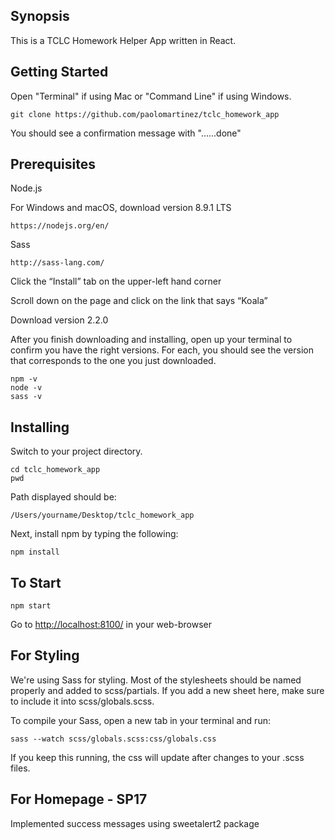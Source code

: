 ## Synopsis

This is a TCLC Homework Helper App written in React.

## Getting Started
Open "Terminal" if using Mac or "Command Line" if using Windows.
```
git clone https://github.com/paolomartinez/tclc_homework_app
```
You should see a confirmation message with "......done"

## Prerequisites
Node.js

For Windows and macOS, download version 8.9.1 LTS
```
https://nodejs.org/en/
```

Sass
```
http://sass-lang.com/
```
Click the “Install” tab on the upper-left hand corner

Scroll down on the page and click on the link that says “Koala”

Download version 2.2.0

After you finish downloading and installing, open up your terminal to confirm you have the right versions. For each, you should see the version
that corresponds to the one you just downloaded.
```
npm -v
node -v
sass -v
```

## Installing
Switch to your project directory.

```
cd tclc_homework_app
pwd
```
Path displayed should be:
```
/Users/yourname/Desktop/tclc_homework_app
```

Next, install npm by typing the following:
```
npm install
```

## To Start

```
npm start
```

Go to [http://localhost:8100/](http://localhost:8100/ "http://localhost:8100/") in your web-browser

## For Styling

We're using Sass for styling. Most of the stylesheets should be named properly and added to scss/partials. If you add a new sheet here, make sure to include it into scss/globals.scss.

To compile your Sass, open a new tab in your terminal and run:

```
sass --watch scss/globals.scss:css/globals.css
```

If you keep this running, the css will update after changes to your .scss files.


## For Homepage - SP17

Implemented success messages using sweetalert2 package
